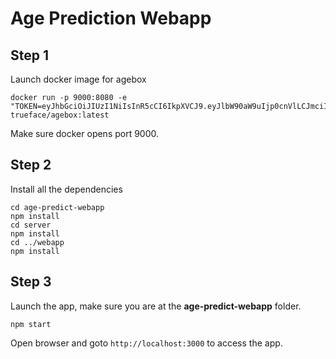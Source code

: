 # Age Prediction Webapp

## Step 1

Launch docker image for agebox 
```
docker run -p 9000:8080 -e "TOKEN=eyJhbGciOiJIUzI1NiIsInR5cCI6IkpXVCJ9.eyJlbW90aW9uIjp0cnVlLCJmciI6dHJ1ZSwicGFja2FnZV9pZCI6bnVsbCwiZXhwaXJ5X2RhdGUiOiIyMDE5LTEwLTE2IiwidGhyZWF0X2RldGVjdGlvbiI6dHJ1ZSwibWFjaGluZXMiOiI1IiwiYWxwciI6dHJ1ZSwibmFtZSI6Ik5lemFyZSBDaGFmbmkiLCJ0a2V5IjoibmV3IiwiZXhwaXJ5X3RpbWVfc3RhbXAiOjE1NzExODQwMDAuMCwiYXR0cmlidXRlcyI6dHJ1ZSwidHlwZSI6Im9ubGluZSIsImVtYWlsIjoibmNoYWZuaUBnbWFpbC5jb20ifQ.UQIpPpxeCdACm12hagzxI2yTcMEJbdfKn3moZOEpCl8" trueface/agebox:latest
```

Make sure docker opens port 9000.

## Step 2

Install all the dependencies

```
cd age-predict-webapp
npm install
cd server
npm install 
cd ../webapp
npm install
```

## Step 3

Launch the app, make sure you are at the **age-predict-webapp** folder. 
```
npm start
```

Open browser and goto ```http://localhost:3000``` to access the app.